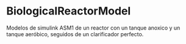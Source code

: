 # BiologicalReactorModel

Modelos de simulink ASM1 de un reactor con un tanque anoxico y un tanque aeróbico, seguidos de un clarificador perfecto. 
